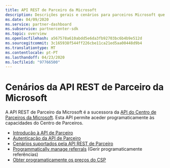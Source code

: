 ```yaml
---
title: API REST de Parceiro da Microsoft
description: Descrições gerais e cenários para parceiros Microsoft que desenvolvem aplicações com a API REST.
ms.date: 04/09/2020
ms.service: partner-dashboard
ms.subservice: partnercenter-sdk
ms.topic: overview
ms.openlocfilehash: a567578a610abdd5e6da3fb92703bc6b4b9e512d
ms.sourcegitcommit: 3c165938f544ff226cbe11ca21ed5aa00448d9b4
ms.translationtype: MT
ms.contentlocale: pt-PT
ms.lasthandoff: 04/23/2020
ms.locfileid: "97766500"
---
```

# <a name="microsoft-partner-rest-api-scenarios"></a>Cenários da API REST de Parceiro da Microsoft

A API REST de Parceiro da Microsoft é a sucessora da [API do Centro de Parceiros da Microsoft](https://docs.microsoft.com/partner-center/develop/). Esta API permite aceder programaticamente às capacidades do Centro de Parceiros.

* [Introdução à API de Parceiro](get-started.md)
* [Autenticação da API de Parceiro](api-authentication.md)
* [Cenários suportados pela API REST de Parceiro](scenarios.md)
* [Programmatically manage referrals](referrals.md) (Gerir programaticamente referências)
* [Obter programaticamente os preços do CSP](pricing.md)

